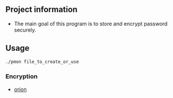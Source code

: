 ## Project information 

- The main goal of this program is to store and encrypt password securely.

## Usage

```bash
./pmon file_to_create_or_use
```

### Encryption

- [orion](https://github.com/orion-rs/orion)